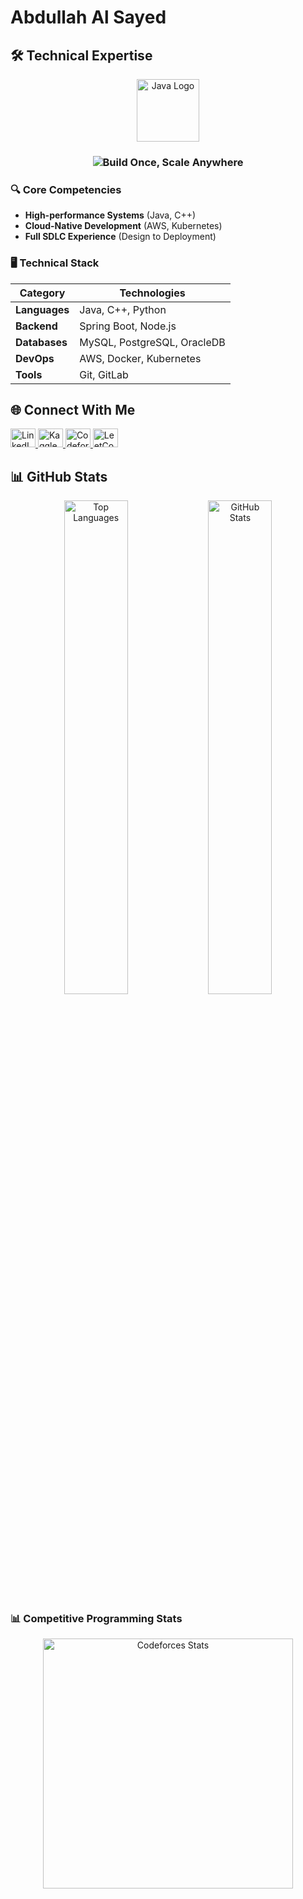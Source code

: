 # Abdullah Al Sayed

## 🛠️ Technical Expertise

<div align="center">
  <img src="https://upload.wikimedia.org/wikipedia/en/3/30/Java_programming_language_logo.svg" width="100" alt="Java Logo" />
  <h3>
    <img src="https://readme-typing-svg.demolab.com?font=Fira+Code&weight=600&size=26&duration=2000&pause=500&color=38BCF7&center=true&vCenter=true&width=500&lines=%22Build+Once%2C+Scale+Anywhere%22" alt="Build Once, Scale Anywhere">
  </h3>
</div>

### 🔍 Core Competencies
- **High-performance Systems** (Java, C++)
- **Cloud-Native Development** (AWS, Kubernetes)
- **Full SDLC Experience** (Design to Deployment)

### 🖥️ Technical Stack
| Category        | Technologies                          |
|----------------|---------------------------------------|
| **Languages**  | Java, C++, Python                     |
| **Backend**    | Spring Boot, Node.js                  |
| **Databases**  | MySQL, PostgreSQL, OracleDB           |
| **DevOps**     | AWS, Docker, Kubernetes               |
| **Tools**      | Git, GitLab                           |

## 🌐 Connect With Me
<p align="left">
  <a href="https://linkedin.com/in/abdullahsayedchy" target="blank">
    <img src="https://raw.githubusercontent.com/rahuldkjain/github-profile-readme-generator/master/src/images/icons/Social/linked-in-alt.svg" alt="LinkedIn" height="30" width="40" />
  </a>
  <a href="https://kaggle.com/alabdullahsayed" target="blank">
    <img src="https://raw.githubusercontent.com/rahuldkjain/github-profile-readme-generator/master/src/images/icons/Social/kaggle.svg" alt="Kaggle" height="30" width="40" />
  </a>
  <a href="https://codeforces.com/profile/heavenlyobject" target="blank">
    <img src="https://raw.githubusercontent.com/rahuldkjain/github-profile-readme-generator/master/src/images/icons/Social/codeforces.svg" alt="Codeforces" height="30" width="40" />
  </a>
  <a href="https://www.leetcode.com/sayedtheidiot" target="blank">
    <img src="https://raw.githubusercontent.com/rahuldkjain/github-profile-readme-generator/master/src/images/icons/Social/leet-code.svg" alt="LeetCode" height="30" width="40" />
  </a>
</p>

## 📊 GitHub Stats

<div align="center">
  <img width="45%" src="https://github-readme-stats.vercel.app/api/top-langs?username=aabdullahsayed&theme=gotham&show_icons=true&locale=en&layout=compact" alt="Top Languages" />
  <img width="45%" src="https://github-readme-stats.vercel.app/api?username=aabdullahsayed&theme=gotham&show_icons=true&locale=en" alt="GitHub Stats" />
</div>

### 📊 Competitive Programming Stats

<p align="center">
  <a href="https://codeforces.com/profile/heavenlyobject">
    <img src="https://codeforces-readme-stats.vercel.app/api?username=heavenlyobject&theme=dark" alt="Codeforces Stats" width="400"/>
  </a>
</p>
